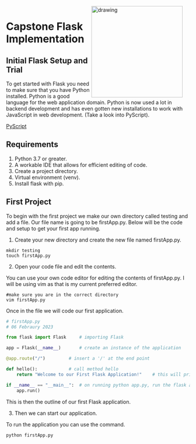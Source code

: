 <img align="right" src="https://miro.medium.com/max/1400/1*e2v4HCTyZo8bQqDU7iZqMw.webp" alt="drawing" style="margin-right: 20px" width="250"/>


# Capstone Flask Implementation

## Initial Flask Setup and Trial

To get started with Flask you need to make sure that you have Python installed. Python is a good language for the web application domain.
Python is now used a lot in backend development and has even gotten new installations to work with JavaScript in web development. (Take a look into PyScript).

[PyScript](https://pyscript.net/)

## Requirements 

1. Python 3.7 or greater.
2. A workable IDE that allows for efficient editing of code.
3. Create a project directory.
4. Virtual environment (venv).
5. Install flask with pip.

## First Project

To begin with the first project we make our own directory called testing and add a file.
Our file name is going to be firstApp.py. Below will be the code and setup to get your first app running.

1. Create your new directory and create the new file named firstApp.py.

```Shell
mkdir testing
touch firstApp.py
```

2. Open your code file and edit the contents.

You can use your own code editor for editing the contents of firstApp.py. I will be using vim as that is my current preferred editor.

```Shell
#make sure you are in the correct directory
vim firstApp.py
```

Once in the file we will code our first application.

```Python
# firstApp.py
# 06 Febraury 2023

from flask import Flask		# importing Flask

app = Flask(__name__)		# create an instance of the application

@app.route("/")			# insert a '/' at the end point

def hello():			# call method hello
	return "Welcome to our First Flask Application!"	# this will print out the words Welcome to our First Flask Application

if __name__ == "__main__":	# on running python app.py, run the flask application
	app.run()

```

This is then the outline of our first Flask application.

3. Then we can start our application.

To run the application you can use the command.

```Shell
python firstApp.py
```
